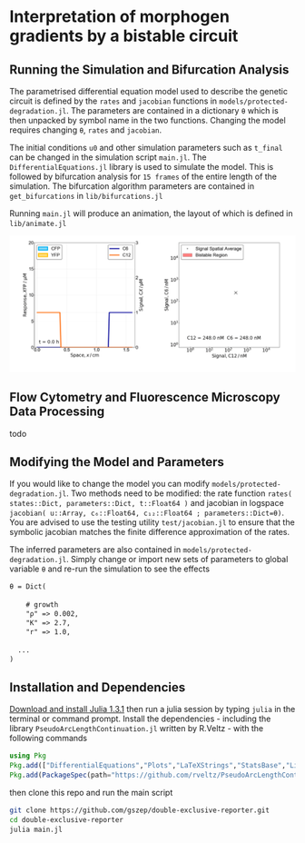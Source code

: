 # Interpretation of morphogen gradients by a bistable circuit

## Running the Simulation and Bifurcation Analysis
The parametrised differential equation model used to describe the genetic circuit is defined by the `rates` and `jacobian` functions in `models/protected-degradation.jl`. The parameters are contained in a dictionary `θ` which is then unpacked by symbol name in the two functions. Changing the model requires changing `θ`, `rates` and `jacobian`.

The initial conditions `u0` and other simulation parameters such as `t_final` can be changed in the simulation script `main.jl`. The `DifferentialEquations.jl` library is used to simulate the model. This is followed by bifurcation analysis for `15 frames` of the entire length of the simulation. The bifurcation algorithm parameters are contained in `get_bifurcations` in `lib/bifurcations.jl`

Running `main.jl` will produce an animation, the layout of which is defined in `lib/animate.jl`

![](output.gif)

## Flow Cytometry and Fluorescence Microscopy Data Processing
todo

## Modifying the Model and Parameters
If you would like to change the model you can modify `models/protected-degradation.jl`. Two methods need to be modified: the rate function `rates( states::Dict, parameters::Dict, t::Float64 )` and jacobian in logspace `jacobian( u::Array, c₆::Float64, c₁₂::Float64 ; parameters::Dict=θ)`. You are advised to use the testing utility `test/jacobian.jl` to ensure that the symbolic jacobian matches the finite difference approximation of the rates.

The inferred parameters are also contained in `models/protected-degradation.jl`. Simply change or import new sets of parameters to global variable `θ` and re-run the simulation to see the effects

```
θ = Dict(

	# growth
	"ρ" => 0.002,
	"K" => 2.7,
	"r" => 1.0,
  
  ...
)
```

## Installation and Dependencies
[Download and install Julia 1.3.1](https://julialang.org) then run a julia session by typing `julia` in the terminal or command prompt. Install the dependencies - including the library `PseudoArcLengthContinuation.jl` written by R.Veltz - with the following commands
```julia
using Pkg
Pkg.add(["DifferentialEquations","Plots","LaTeXStrings","StatsBase","LinearAlgebra","Parameters"])
Pkg.add(PackageSpec(path="https://github.com/rveltz/PseudoArcLengthContinuation.jl"))
```
then clone this repo and run the main script
```bash
git clone https://github.com/gszep/double-exclusive-reporter.git
cd double-exclusive-reporter
julia main.jl
```
